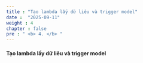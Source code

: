 ```yaml
---
title : "Tạo lambda lấy dữ liêu và trigger model"
date :  "2025-09-11" 
weight : 4
chapter : false
pre : " <b> 4. </b> "
---
```


#### Tạo lambda lấy dữ liêu và trigger model

